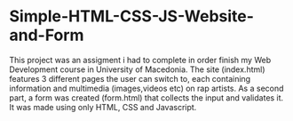 # Simple-HTML-CSS-JS-Website-and-Form

This project was an assigment i had to complete in order finish my Web Development course in University of Macedonia. The site (index.html) features 3 different pages the user can switch to, each containing information and multimedia (images,videos etc) on rap artists. As a second part, a form was created (form.html) that collects the input and validates it. It was made using only HTML, CSS and Javascript.
